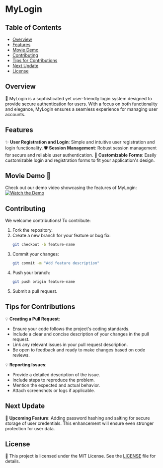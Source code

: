 # MyLogin

## Table of Contents
- [Overview](#overview)
- [Features](#features)
- [Movie Demo](#movie-demo)
- [Contributing](#contributing)
- [Tips for Contributions](#tips-for-contributions)
- [Next Update](#next-update)
- [License](#license)

## Overview
🎉 MyLogin is a sophisticated yet user-friendly login system designed to provide secure authentication for users. With a focus on both functionality and elegance, MyLogin ensures a seamless experience for managing user accounts.

## Features
✨ **User Registration and Login**: Simple and intuitive user registration and login functionality.
🛡️ **Session Management**: Robust session management for secure and reliable user authentication.
🎨 **Customizable Forms**: Easily customizable login and registration forms to fit your application's design.

## Movie Demo 🎥
Check out our demo video showcasing the features of MyLogin:
[![Watch the Demo](https://img.youtube.com/vi/your-demo-link/hqdefault.jpg)](https://www.youtube.com/watch?v=your-demo-link)

## Contributing
We welcome contributions! To contribute:
1. Fork the repository.
2. Create a new branch for your feature or bug fix:
   ```bash
   git checkout -b feature-name
   ```
3. Commit your changes:
   ```bash
   git commit -m "Add feature description"
   ```
4. Push your branch:
   ```bash
   git push origin feature-name
   ```
5. Submit a pull request.

## Tips for Contributions
💡 **Creating a Pull Request**:
- Ensure your code follows the project's coding standards.
- Include a clear and concise description of your changes in the pull request.
- Link any relevant issues in your pull request description.
- Be open to feedback and ready to make changes based on code reviews.

💡 **Reporting Issues**:
- Provide a detailed description of the issue.
- Include steps to reproduce the problem.
- Mention the expected and actual behavior.
- Attach screenshots or logs if applicable.

## Next Update
🚀 **Upcoming Feature**: Adding password hashing and salting for secure storage of user credentials. This enhancement will ensure even stronger protection for user data.

## License
📜 This project is licensed under the MIT License. See the [LICENSE](LICENSE) file for details.
